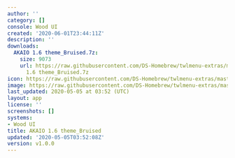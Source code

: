 ```yaml
---
author: ''
category: []
console: Wood UI
created: '2020-06-01T23:44:11Z'
description: ''
downloads:
  AKAIO 1.6 theme_Bruised.7z:
    size: 9073
    url: https://raw.githubusercontent.com/DS-Homebrew/twlmenu-extras/master/_nds/TWiLightMenu/akmenu/themes/AKAIO
      1.6 theme_Bruised.7z
icon: https://raw.githubusercontent.com/DS-Homebrew/twlmenu-extras/master/_nds/TWiLightMenu/akmenu/themes/meta/AKAIO%201.6%20theme_Bruised/icon.png
image: https://raw.githubusercontent.com/DS-Homebrew/twlmenu-extras/master/_nds/TWiLightMenu/akmenu/themes/meta/AKAIO%201.6%20theme_Bruised/icon.png
last_updated: 2020-05-05 at 03:52 (UTC)
layout: app
license: ''
screenshots: []
systems:
- Wood UI
title: AKAIO 1.6 theme_Bruised
updated: '2020-05-05T03:52:08Z'
version: v1.0.0
---
```

